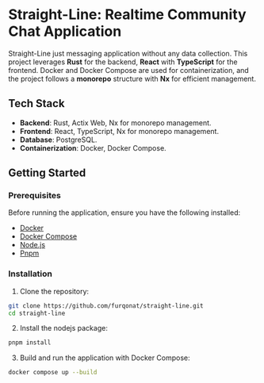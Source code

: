 # Straight-Line: Realtime Community Chat Application

Straight-Line just messaging application without any data collection. This project leverages **Rust** for the backend, **React** with **TypeScript** for the frontend. Docker and Docker Compose are used for containerization, and the project follows a **monorepo** structure with **Nx** for efficient management.

## Tech Stack

- **Backend**: Rust, Actix Web, Nx for monorepo management.
- **Frontend**: React, TypeScript, Nx for monorepo management.
- **Database**: PostgreSQL.
- **Containerization**: Docker, Docker Compose.

## Getting Started

### Prerequisites

Before running the application, ensure you have the following installed:

- [Docker](https://www.docker.com/get-started)
- [Docker Compose](https://docs.docker.com/compose/install/)
- [Node.js](https://nodejs.org)
- [Pnpm](https://pnpm.io/installation)

### Installation

1. Clone the repository:

```bash
git clone https://github.com/furqonat/straight-line.git
cd straight-line
```

2. Install the nodejs package:

```bash
pnpm install
```

3. Build and run the application with Docker Compose:

```bash
docker compose up --build
```
